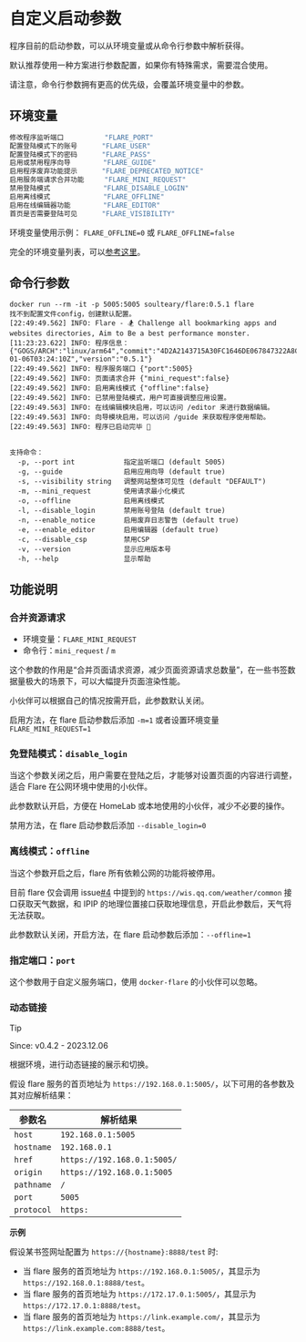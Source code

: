 # 自定义启动参数

程序目前的启动参数，可以从环境变量或从命令行参数中解析获得。

默认推荐使用一种方案进行参数配置，如果你有特殊需求，需要混合使用。

请注意，命令行参数拥有更高的优先级，会覆盖环境变量中的参数。


## 环境变量

```bash
修改程序监听端口          "FLARE_PORT"
配置登陆模式下的账号      "FLARE_USER"
配置登陆模式下的密码      "FLARE_PASS"
启用或禁用程序向导        "FLARE_GUIDE"
启用程序废弃功能提示      "FLARE_DEPRECATED_NOTICE"
启用服务端请求合并功能     "FLARE_MINI_REQUEST"
禁用登陆模式             "FLARE_DISABLE_LOGIN"
启用离线模式             "FLARE_OFFLINE"
启用在线编辑器功能        "FLARE_EDITOR"
首页是否需要登陆可见      "FLARE_VISIBILITY"
```

环境变量使用示例： `FLARE_OFFLINE=0` 或 `FLARE_OFFLINE=false`

完全的环境变量列表，可以[参考这里](https://github.com/soulteary/flare/blob/main/model/cmd.go)。


## 命令行参数

```
docker run --rm -it -p 5005:5005 soulteary/flare:0.5.1 flare
找不到配置文件config，创建默认配置。
[22:49:49.562] INFO: Flare - 🏂 Challenge all bookmarking apps and websites directories, Aim to Be a best performance monster.
[11:23:23.622] INFO: 程序信息： {"GOGS/ARCH":"linux/arm64","commit":"4D2A2143715A30FC1646DE067847322A8C6F91BF","date":"2024-01-06T03:24:10Z","version":"0.5.1"}
[22:49:49.562] INFO: 程序服务端口 {"port":5005}
[22:49:49.562] INFO: 页面请求合并 {"mini_request":false}
[22:49:49.562] INFO: 启用离线模式 {"offline":false}
[22:49:49.562] INFO: 已禁用登陆模式，用户可直接调整应用设置。
[22:49:49.563] INFO: 在线编辑模块启用，可以访问 /editor 来进行数据编辑。
[22:49:49.563] INFO: 向导模块启用，可以访问 /guide 来获取程序使用帮助。
[22:49:49.563] INFO: 程序已启动完毕 🚀


支持命令：
  -p, --port int            指定监听端口 (default 5005)
  -g, --guide               启用应用向导 (default true)
  -s, --visibility string   调整网站整体可见性 (default "DEFAULT")
  -m, --mini_request        使用请求最小化模式
  -o, --offline             启用离线模式
  -l, --disable_login       禁用账号登陆 (default true)
  -n, --enable_notice       启用废弃日志警告 (default true)
  -e, --enable_editor       启用编辑器 (default true)
  -c, --disable_csp         禁用CSP
  -v, --version             显示应用版本号
  -h, --help                显示帮助
```

## 功能说明

### 合并资源请求

- 环境变量：`FLARE_MINI_REQUEST`
- 命令行：`mini_request` / `m`

这个参数的作用是“合并页面请求资源，减少页面资源请求总数量”，在一些书签数据量极大的场景下，可以大幅提升页面渲染性能。

小伙伴可以根据自己的情况按需开启，此参数默认关闭。

启用方法，在 flare 启动参数后添加 `-m=1` 或者设置环境变量 `FLARE_MINI_REQUEST=1`

### 免登陆模式：`disable_login`

当这个参数关闭之后，用户需要在登陆之后，才能够对设置页面的内容进行调整，适合 Flare 在公网环境中使用的小伙伴。

此参数默认开启，方便在 HomeLab 或本地使用的小伙伴，减少不必要的操作。

禁用方法，在 flare 启动参数后添加 `--disable_login=0`

### 离线模式：`offline`

当这个参数开启之后，flare 所有依赖公网的功能将被停用。

目前 flare 仅会调用 issue[#4](https://github.com/soulteary/docker-flare/issues/4) 中提到的 `https://wis.qq.com/weather/common` 接口获取天气数据，和 IPIP 的地理位置接口获取地理信息，开启此参数后，天气将无法获取。

此参数默认关闭，开启方法，在 flare 启动参数后添加：`--offline=1`

### 指定端口：`port`

这个参数用于自定义服务端口，使用 `docker-flare` 的小伙伴可以忽略。

### 动态链接

> [!TIP]
> Since: v0.4.2 - 2023.12.06

根据环境，进行动态链接的展示和切换。

假设 flare 服务的首页地址为 `https://192.168.0.1:5005/`，以下可用的各参数及其对应解析结果：

| 参数名 | 解析结果 |
| --- | --- |
| `host` | `192.168.0.1:5005` |
| `hostname` | `192.168.0.1` |
| `href` | `https://192.168.0.1:5005/` |
| `origin` | `https://192.168.0.1:5005` |
| `pathname` | `/` |
| `port` | `5005` |
| `protocol` | `https:` |

**示例**

假设某书签网址配置为 `https://{hostname}:8888/test` 时:

- 当 flare 服务的首页地址为 `https://192.168.0.1:5005/`，其显示为 `https://192.168.0.1:8888/test`。
- 当 flare 服务的首页地址为 `https://172.17.0.1:5005/`，其显示为 `https://172.17.0.1:8888/test`。
- 当 flare 服务的首页地址为 `https://link.example.com/`，其显示为 `https://link.example.com:8888/test`。

